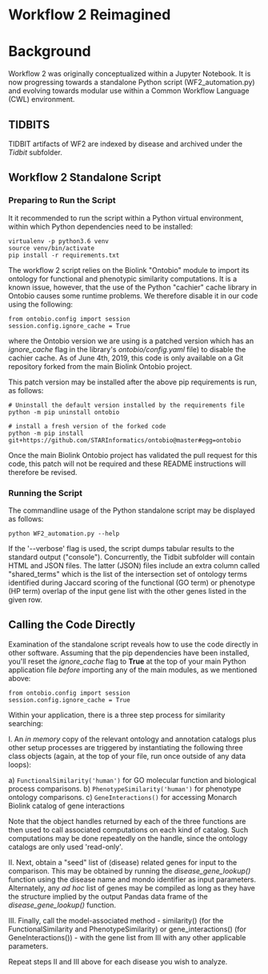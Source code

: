 # Workflow 2 Reimagined

# Background

Workflow 2 was originally conceptualized within a Jupyter Notebook. It is now progressing 
towards a standalone Python script (WF2_automation.py) and evolving towards modular use within a 
Common Workflow Language (CWL) environment.

## TIDBITS

TIDBIT artifacts of WF2 are indexed by disease and archived under the *Tidbit* subfolder.

## Workflow 2 Standalone Script

### Preparing to Run the Script

It it recommended to run the script within a Python virtual environment, within which Python dependencies need to be installed:

```
virtualenv -p python3.6 venv
source venv/bin/activate
pip install -r requirements.txt
```

The workflow 2 script relies on the Biolink "Ontobio" module to import its ontology for functional and phenotypic similarity computations. It is a known issue, however, that the use of the Python "cachier" cache library in Ontobio causes some runtime problems.
We therefore disable it in our code using the following:

    from ontobio.config import session
    session.config.ignore_cache = True
    
where the Ontobio version we are using is a patched version which has an  _ignore_cache_ flag in the library's 
_ontobio/config.yaml_ file) to disable the cachier cache. As of June 4th, 2019, this code is only available on a Git 
repository forked from the main Biolink Ontobio project. 

This patch version may be installed after the above pip requirements is run, as follows:

``` 
# Uninstall the default version installed by the requirements file
python -m pip uninstall ontobio

# install a fresh version of the forked code
python -m pip install git+https://github.com/STARInformatics/ontobio@master#egg=ontobio
```

Once the main Biolink Ontobio project has validated the pull request for this code, this patch will not be required and these README instructions will therefore be revised.

### Running the Script

The commandline usage of the Python standalone script may be displayed as follows:

``` 
python WF2_automation.py --help
```

If the '--verbose' flag is used, the script dumps tabular results to the standard output ("console").
Concurrently, the Tidbit subfolder will contain HTML and JSON files. The latter (JSON) files include
an extra column called "shared_terms" which is the list of the intersection set of ontology terms 
identified during Jaccard scoring of the functional (GO term) or phenotype (HP term) overlap 
of the input gene list with the other genes listed in the given row.

## Calling the Code Directly

Examination of the standalone script reveals how to use the code directly in other software. Assuming that the pip dependencies
have been installed, you'll reset the *ignore_cache* flag to **True** at the top of your main Python application file _before_ importing 
any of the main modules, as we mentioned above:

    from ontobio.config import session
    session.config.ignore_cache = True
    
Within your application, there is a three step process for similarity searching:

I. An _in memory_ copy of the relevant ontology and annotation catalogs plus other setup processes are 
triggered by instantiating the following three class objects (again, at the top of your file, run once outside of any data loops):

a) ```FunctionalSimilarity('human')``` for GO molecular function and biological process comparisons.
b) ```PhenotypeSimilarity('human')``` for phenotype ontology comparisons.
c) ```GeneInteractions()``` for accessing Monarch Biolink catalog of gene interactions

Note that the object handles returned by each of the three functions are then used to call associated computations on
each kind of catalog. Such computations may be done repeatedly on the handle, since the ontology catalogs are only used 
'read-only'.

II. Next, obtain a "seed" list of (disease) related genes for input to the comparison. This may be obtained by running 
the *disease_gene_lookup()* function using the disease name and mondo identifier as input parameters. Alternately, any *ad hoc* 
list of genes may be compiled as long as they have the structure implied by the output Pandas data frame of 
the *disease_gene_lookup()* function.

III.  Finally, call the model-associated method - similarity() (for the FunctionalSimilarity and PhenotypeSimilarity)
or gene_interactions() (for GeneInteractions()) - with the gene list from III with any other applicable parameters.

Repeat steps II and III above for each disease you wish to analyze.
